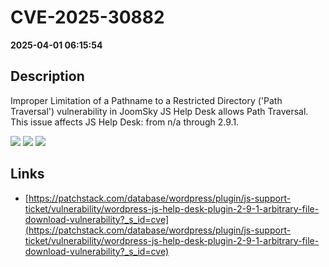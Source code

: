 # CVE-2025-30882

**2025-04-01 06:15:54**

## Description
Improper Limitation of a Pathname to a Restricted Directory ('Path Traversal') vulnerability in JoomSky JS Help Desk allows Path Traversal. This issue affects JS Help Desk: from n/a through 2.9.1.

![](https://img.shields.io/static/v1?label=Score&message=7.5&color=red)
![](https://img.shields.io/static/v1?label=Severity&message=HIGH&color=red)
![](https://img.shields.io/static/v1?label=CWE&message=Traversal&color=green)

## Links
- [https://patchstack.com/database/wordpress/plugin/js-support-ticket/vulnerability/wordpress-js-help-desk-plugin-2-9-1-arbitrary-file-download-vulnerability?_s_id=cve](https://patchstack.com/database/wordpress/plugin/js-support-ticket/vulnerability/wordpress-js-help-desk-plugin-2-9-1-arbitrary-file-download-vulnerability?_s_id=cve)
